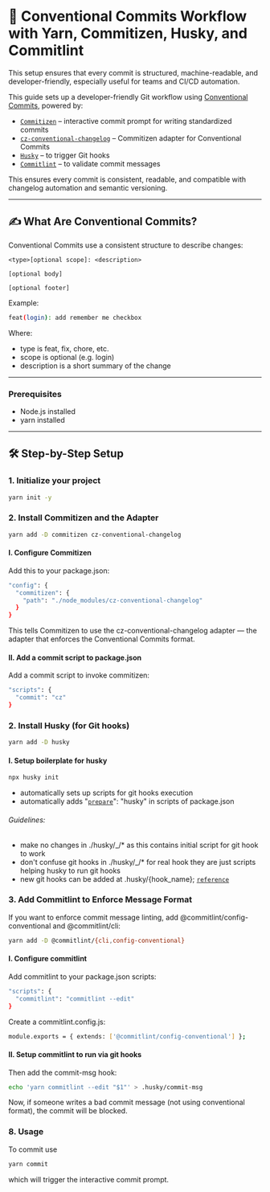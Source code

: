# 🧾 Conventional Commits Workflow with Yarn, Commitizen, Husky, and Commitlint

This setup ensures that every commit is structured, machine-readable, and developer-friendly, especially useful for teams and CI/CD automation.

This guide sets up a developer-friendly Git workflow using [Conventional Commits](https://www.conventionalcommits.org/), powered by:

- [`Commitizen`](https://github.com/commitizen/cz-cli) – interactive commit prompt for writing standardized commits
- [`cz-conventional-changelog`](https://github.com/commitizen/cz-conventional-changelog) – Commitizen adapter for Conventional Commits
- [`Husky`](https://typicode.github.io/husky) – to trigger Git hooks
- [`Commitlint`](https://commitlint.js.org) – to validate commit messages

This ensures every commit is consistent, readable, and compatible with changelog automation and semantic versioning.

---

## ✍️ What Are Conventional Commits?

Conventional Commits use a consistent structure to describe changes:

```text
<type>[optional scope]: <description>

[optional body]

[optional footer]
```

Example:

```bash
feat(login): add remember me checkbox
```

Where:

- type is feat, fix, chore, etc.
- scope is optional (e.g. login)
- description is a short summary of the change

---

### Prerequisites

- Node.js installed
- yarn installed

---

## 🛠️ Step-by-Step Setup

### 1. Initialize your project

```bash
yarn init -y
```

### 2. Install Commitizen and the Adapter

```bash
yarn add -D commitizen cz-conventional-changelog
```

#### I. Configure Commitizen

Add this to your package.json:

```bash
"config": {
  "commitizen": {
    "path": "./node_modules/cz-conventional-changelog"
  }
}
```

This tells Commitizen to use the cz-conventional-changelog adapter — the adapter that enforces the Conventional Commits format.

#### II. Add a commit script to package.json

Add a commit script to invoke commitizen:

```bash
"scripts": {
  "commit": "cz"
}
```

### 2. Install Husky (for Git hooks)

```bash
yarn add -D husky
```

#### I. Setup boilerplate for husky

```bash
npx husky init
```

- automatically sets up scripts for git hooks execution
- automatically adds "[`prepare`](https://docs.npmjs.com/cli/v8/using-npm/scripts#life-cycle-scripts)": "husky" in scripts of package.json

###### Guidelines:

- make no changes in ./husky/\_/\* as this contains initial script for git hook to work
- don't confuse git hooks in ./husky/\_/\* for real hook they are just scripts helping husky to run git hooks
- new git hooks can be added at .husky/{hook_name}; [`reference`](https://typicode.github.io/husky/how-to.html)

### 3. Add Commitlint to Enforce Message Format

If you want to enforce commit message linting, add @commitlint/config-conventional and @commitlint/cli:

```bash
yarn add -D @commitlint/{cli,config-conventional}
```

#### I. Configure commitlint

Add commitlint to your package.json scripts:

```bash
"scripts": {
  "commitlint": "commitlint --edit"
}
```

Create a commitlint.config.js:

```bash
module.exports = { extends: ['@commitlint/config-conventional'] };
```

#### II. Setup commitlint to run via git hooks

Then add the commit-msg hook:

```bash
echo 'yarn commitlint --edit "$1"' > .husky/commit-msg
```

Now, if someone writes a bad commit message (not using conventional format), the commit will be blocked.

### 8. Usage

To commit use

```bash
yarn commit
```

which will trigger the interactive commit prompt.
